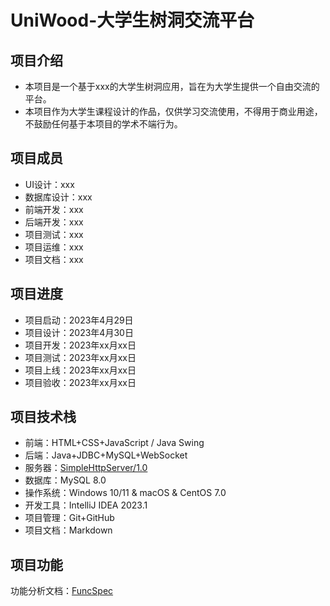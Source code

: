 # UniWood-大学生树洞交流平台

## 项目介绍

- 本项目是一个基于xxx的大学生树洞应用，旨在为大学生提供一个自由交流的平台。
- 本项目作为大学生课程设计的作品，仅供学习交流使用，不得用于商业用途，不鼓励任何基于本项目的学术不端行为。

[//]: # (TODO)

## 项目成员

- UI设计：xxx
- 数据库设计：xxx
- 前端开发：xxx
- 后端开发：xxx
- 项目测试：xxx
- 项目运维：xxx
- 项目文档：xxx

## 项目进度

- 项目启动：2023年4月29日
- 项目设计：2023年4月30日
- 项目开发：2023年xx月xx日
- 项目测试：2023年xx月xx日
- 项目上线：2023年xx月xx日
- 项目验收：2023年xx月xx日

## 项目技术栈

- 前端：HTML+CSS+JavaScript / Java Swing
- 后端：Java+JDBC+MySQL+WebSocket
- 服务器：[SimpleHttpServer/1.0](https://github.com/Zpss2021/SimpleHttpServer)
- 数据库：MySQL 8.0
- 操作系统：Windows 10/11 & macOS & CentOS 7.0
- 开发工具：IntelliJ IDEA 2023.1
- 项目管理：Git+GitHub
- 项目文档：Markdown

## 项目功能

功能分析文档：[FuncSpec](docs/FuncSpec.md)
